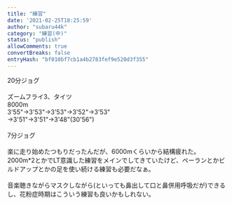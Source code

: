 ```yaml
---
title: "練習"
date: '2021-02-25T18:25:59'
author: "subaru44k"
category: "練習(中)"
status: "publish"
allowComments: true
convertBreaks: false
entryHash: "bf010bf7cb1a4b2783fef9e520d3f355"
---
```

20分ジョグ<br>
<br>
ズームフライ3、タイツ<br>
8000m<br>
3'55"→3'53"→3'53"→3'52"→3'53"<br>
→3'51"→3'51"→3'48"(30'56")<br>
<br>
7分ジョグ<br>
<br>
楽に走り始めたつもりだったんだが、6000mくらいから結構疲れた。<br>
2000m*2とかでLT意識した練習をメインでしてきていたけど、ペーランとかビルドアップとかの足を使い続ける練習も必要だなぁ。<br>
<br>
音楽聴きながらマスクしながら(といっても鼻出して口と鼻併用呼吸だが)できるし、花粉症時期はこういう練習も良いかもしれない。
